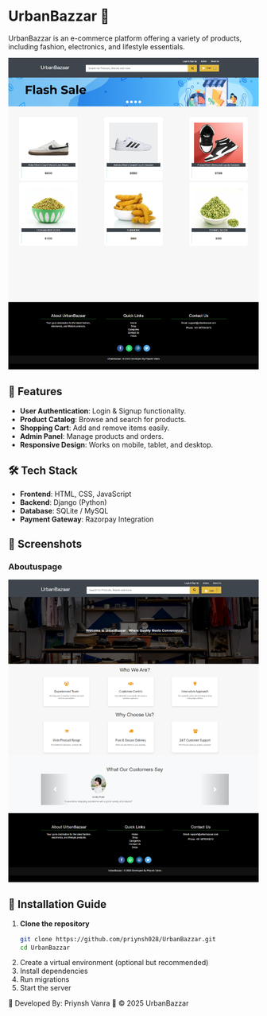 # UrbanBazzar 🛒

UrbanBazzar is an e-commerce platform offering a variety of products, including fashion, electronics, and lifestyle essentials.

![UrbanBazzar Homepage](Screenshot/homepage.png)
## 🚀 Features
- **User Authentication**: Login & Signup functionality.
- **Product Catalog**: Browse and search for products.
- **Shopping Cart**: Add and remove items easily.
- **Admin Panel**: Manage products and orders.
- **Responsive Design**: Works on mobile, tablet, and desktop.

## 🛠️ Tech Stack
- **Frontend**: HTML, CSS, JavaScript
- **Backend**: Django (Python)
- **Database**: SQLite / MySQL
- **Payment Gateway**: Razorpay Integration

## 📸 Screenshots
### Aboutuspage
![UrbanBazzar Aboutuspage](Screenshot/aboutus.png)

## 📌 Installation Guide
1. **Clone the repository**  
   ```sh
   git clone https://github.com/priynsh028/UrbanBazzar.git
   cd UrbanBazzar
2. Create a virtual environment (optional but recommended)
3. Install dependencies
4. Run migrations
5. Start the server

📌 Developed By: Priynsh Vanra
📝 © 2025 UrbanBazzar
